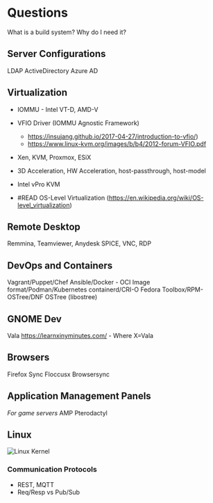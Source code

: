 #  Questions
What is a build system? Why do I need it?

## Server Configurations
LDAP
ActiveDirectory
Azure AD

## Virtualization
- IOMMU - Intel VT-D, AMD-V
- VFIO Driver (IOMMU Agnostic Framework)
	* https://insujang.github.io/2017-04-27/introduction-to-vfio/)
	* https://www.linux-kvm.org/images/b/b4/2012-forum-VFIO.pdf
- Xen, KVM, Proxmox, ESiX
- 3D Acceleration, HW Acceleration, host-passthrough, host-model

- Intel vPro KVM
- #READ OS-Level Virtualization (https://en.wikipedia.org/wiki/OS-level_virtualization)

## Remote Desktop
Remmina, Teamviewer, Anydesk
SPICE, VNC, RDP

## DevOps and Containers
Vagrant/Puppet/Chef
Ansible/Docker - OCI Image format/Podman/Kubernetes
containerd/CRI-O
Fedora Toolbox/RPM-OSTree/DNF
OSTree (libostree)

## GNOME Dev
Vala
https://learnxinyminutes.com/ - Where X=Vala

## Browsers
Firefox Sync
Floccusx Browsersync

## Application Management Panels
*For game servers*
AMP
Pterodactyl

## Linux

![Linux Kernel](Linux%20Kernel.png)

### Communication Protocols
- REST, MQTT
- Req/Resp vs Pub/Sub